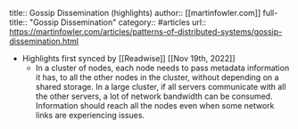 title:: Gossip Dissemination (highlights)
author:: [[martinfowler.com]]
full-title:: "Gossip Dissemination"
category:: #articles
url:: https://martinfowler.com/articles/patterns-of-distributed-systems/gossip-dissemination.html

- Highlights first synced by [[Readwise]] [[Nov 19th, 2022]]
	- In a cluster of nodes, each node needs to pass metadata information it has, 
	   to all the other nodes in the cluster, without depending on a shared storage. 
	   In a large cluster, if all servers communicate with all the other servers, 
	   a lot of network bandwidth can be consumed. 
	   Information should reach all the nodes even when some network 
	   links are experiencing issues.